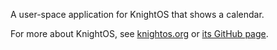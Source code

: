 A user-space application for KnightOS that shows a calendar.

For more about KnightOS, see [knightos.org](http://knightos.org) or [its GitHub page](https://github.com/KnightOS).
